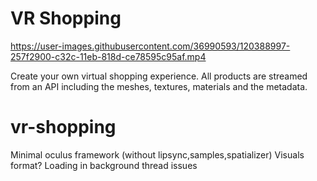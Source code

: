 # VR Shopping
https://user-images.githubusercontent.com/36990593/120388997-257f2900-c32c-11eb-818d-ce78595c95af.mp4

Create your own virtual shopping experience. All products are streamed from an API including the meshes, textures, materials and the metadata.

# vr-shopping

Minimal oculus framework (without lipsync,samples,spatializer)
Visuals format?
Loading in background thread issues

